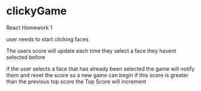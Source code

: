 # clickyGame
React Homework 1

user needs to start clicking faces

The users score will update each time they select a face they havent selected before

if the user selects a face that has already been selected the game will notify them and reset the score so a new game can begin
    if this score is greater than the previous top score the Top Score will increment


